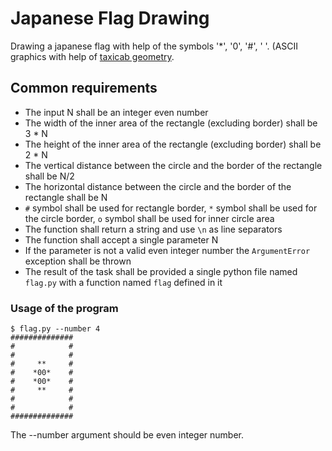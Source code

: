 # Japanese Flag Drawing

Drawing a japanese flag with help of the symbols '*', '0', '#', ' '. (ASCII graphics with help of [taxicab geometry](https://en.wikipedia.org/wiki/Taxicab_geometry).

## Common requirements
* The input N shall be an integer even number
* The width of the inner area of the rectangle (excluding border) shall be 3 * N
* The height of the inner area of the rectangle (excluding border) shall be 2 * N
* The vertical distance between the circle and the border of the rectangle shall be N/2
* The horizontal distance between the circle and the border of the rectangle shall be N
* `#` symbol shall be used for rectangle border, `*` symbol shall be used for the circle border, `o` symbol shall be used for inner circle area
* The function shall return a string and use `\n` as line separators
* The function shall accept a single parameter N
* If the parameter is not a valid even integer number the `ArgumentError` exception shall be thrown
* The result of the task shall be provided a single python file named `flag.py` with a function named `flag` defined in it


### Usage of the program
```shell
$ flag.py --number 4
##############
#            #
#            #
#     **     #
#    *00*    #
#    *00*    #
#     **     #
#            #
#            #
##############
```

The --number argument should be even integer number.
